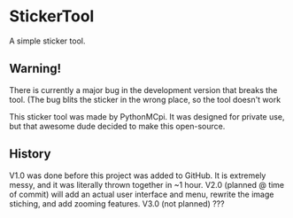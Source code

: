 # StickerTool
A simple sticker tool.

## Warning!
There is currently a
major bug in the
development version
that breaks the tool.
(The bug blits the
sticker in the wrong
place, so the tool
doesn't work

This sticker tool was made by PythonMCpi. It was designed for private use, but that awesome dude decided to make this open-source.

## History

V1.0 was done before this project was added to GitHub. It is extremely messy, and it was literally thrown together in ~1 hour.
V2.0 (planned @ time of commit) will add an actual user interface and menu, rewrite the image stiching, and add zooming features.
V3.0 (not planned) ???
